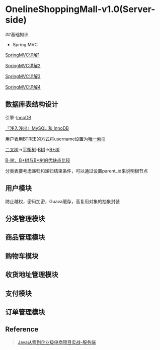 # OnelineShoppingMall-v1.0(Server-side)
##基础知识
* Spring MVC

[SpringMVC详解1](https://blog.csdn.net/u013087513/article/details/73290717)

[SpringMVC详解2](https://blog.csdn.net/u013087513/article/details/73505211)

[SpringMVC详解3](https://blog.csdn.net/lpjishu/article/details/51759191)

[SpringMVC详解4](https://blog.csdn.net/banketree/article/details/80159345)

## 数据库表结构设计
引擎-[InnoDB](https://zh.wikipedia.org/wiki/InnoDB)

[『浅入浅出』MySQL 和 InnoDB](https://draveness.me/mysql-innodb)

用户表用BTREE的方式将username设置为[唯一索引](https://zh.wikipedia.org/wiki/%E5%85%B3%E7%B3%BB%E9%94%AE)

[二叉树](https://zh.wikipedia.org/wiki/%E4%BA%8C%E5%85%83%E6%90%9C%E5%B0%8B%E6%A8%B9)->[平衡树](https://zh.wikipedia.org/wiki/%E5%B9%B3%E8%A1%A1%E6%A0%91)-[B树](https://zh.wikipedia.org/wiki/B%E6%A0%91)->[B+树](https://zh.wikipedia.org/wiki/B%2B%E6%A0%91)

[B-树，B+树与B*树的优缺点比较](https://blog.csdn.net/bigtree_3721/article/details/73632405)

分类表要考虑递归和递归结束条件，可以通过设置parent_id来说明根节点
## 用户模块
防止越权，密码加密，Guava缓存，高复用对象的抽象封装

## 分类管理模块

## 商品管理模块

## 购物车模块

## 收货地址管理模块

## 支付模块

## 订单管理模块


## Reference
>[Java从零到企业级电商项目实战-服务端](https://coding.imooc.com/class/96.html)